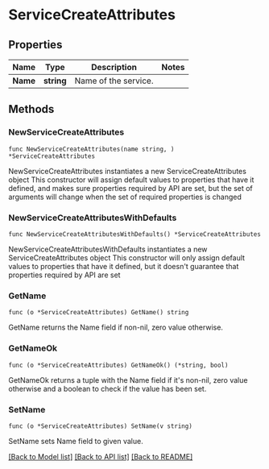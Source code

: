 # ServiceCreateAttributes

## Properties

Name | Type | Description | Notes
------------ | ------------- | ------------- | -------------
**Name** | **string** | Name of the service. | 

## Methods

### NewServiceCreateAttributes

`func NewServiceCreateAttributes(name string, ) *ServiceCreateAttributes`

NewServiceCreateAttributes instantiates a new ServiceCreateAttributes object
This constructor will assign default values to properties that have it defined,
and makes sure properties required by API are set, but the set of arguments
will change when the set of required properties is changed

### NewServiceCreateAttributesWithDefaults

`func NewServiceCreateAttributesWithDefaults() *ServiceCreateAttributes`

NewServiceCreateAttributesWithDefaults instantiates a new ServiceCreateAttributes object
This constructor will only assign default values to properties that have it defined,
but it doesn't guarantee that properties required by API are set

### GetName

`func (o *ServiceCreateAttributes) GetName() string`

GetName returns the Name field if non-nil, zero value otherwise.

### GetNameOk

`func (o *ServiceCreateAttributes) GetNameOk() (*string, bool)`

GetNameOk returns a tuple with the Name field if it's non-nil, zero value otherwise
and a boolean to check if the value has been set.

### SetName

`func (o *ServiceCreateAttributes) SetName(v string)`

SetName sets Name field to given value.



[[Back to Model list]](../README.md#documentation-for-models) [[Back to API list]](../README.md#documentation-for-api-endpoints) [[Back to README]](../README.md)


